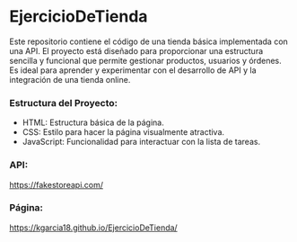 # EjercicioDeTienda

Este repositorio contiene el código de una tienda básica implementada con una API. El proyecto está diseñado para proporcionar una estructura sencilla y funcional que permite gestionar productos, usuarios y órdenes. Es ideal para aprender y experimentar con el desarrollo de API y la integración de una tienda online.

### Estructura del Proyecto:

- HTML: Estructura básica de la página.
- CSS: Estilo para hacer la página visualmente atractiva.
- JavaScript: Funcionalidad para interactuar con la lista de tareas.

### API:

https://fakestoreapi.com/

### Página:

https://kgarcia18.github.io/EjercicioDeTienda/
